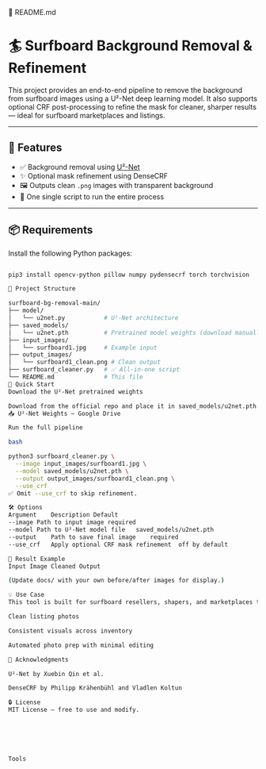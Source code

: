 📁 README.md

# 🏄 Surfboard Background Removal & Refinement

This project provides an end-to-end pipeline to remove the background from surfboard images using a U²-Net deep learning model. It also supports optional CRF post-processing to refine the mask for cleaner, sharper results — ideal for surfboard marketplaces and listings.

---

## 🔧 Features

- ✅ Background removal using [U²-Net](https://github.com/xuebinqin/U-2-Net)
- ✨ Optional mask refinement using DenseCRF
- 🖼️ Outputs clean `.png` images with transparent background
- 🧵 One single script to run the entire process

---

## 📦 Requirements

Install the following Python packages:

```bash

pip3 install opencv-python pillow numpy pydensecrf torch torchvision

📁 Project Structure

surfboard-bg-removal-main/
├── model/
│   └── u2net.py           # U²-Net architecture
├── saved_models/
│   └── u2net.pth          # Pretrained model weights (download manually)
├── input_images/
│   └── surfboard1.jpg     # Example input
├── output_images/
│   └── surfboard1_clean.png # Clean output
├── surfboard_cleaner.py   # ✅ All-in-one script
└── README.md              # This file
🚀 Quick Start
Download the U²-Net pretrained weights

Download from the official repo and place it in saved_models/u2net.pth:
📥 U²-Net Weights – Google Drive

Run the full pipeline

bash

python3 surfboard_cleaner.py \
  --image input_images/surfboard1.jpg \
  --model saved_models/u2net.pth \
  --output output_images/surfboard1_clean.png \
  --use_crf
✅ Omit --use_crf to skip refinement.

🛠️ Options
Argument	Description	Default
--image	Path to input image	required
--model	Path to U²-Net model file	saved_models/u2net.pth
--output	Path to save final image	required
--use_crf	Apply optional CRF mask refinement	off by default

📸 Result Example
Input Image	Cleaned Output

(Update docs/ with your own before/after images for display.)

💡 Use Case
This tool is built for surfboard resellers, shapers, and marketplaces that want:

Clean listing photos

Consistent visuals across inventory

Automated photo prep with minimal editing

🧠 Acknowledgments

U²-Net by Xuebin Qin et al.

DenseCRF by Philipp Krähenbühl and Vladlen Koltun

🔒 License
MIT License – free to use and modify.






Tools


